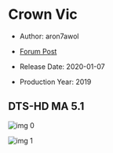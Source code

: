 # Crown Vic

* Author: aron7awol

* [Forum Post](https://www.avsforum.com/threads/bass-eq-for-filtered-movies.2995212/post-59114210)

* Release Date: 2020-01-07
* Production Year: 2019

## DTS-HD MA 5.1

![img 0](https://i.imgur.com/Xf0LIFT.jpg)

![img 1](https://i.imgur.com/Me6Rkfx.png)

